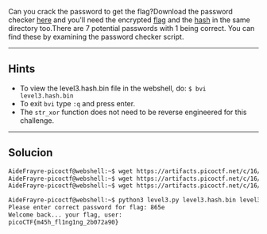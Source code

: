 Can you crack the password to get the flag?Download the password checker [here](https://artifacts.picoctf.net/c/16/level3.py) and you'll need the encrypted [flag](https://artifacts.picoctf.net/c/16/level3.flag.txt.enc) and the [hash](https://artifacts.picoctf.net/c/16/level3.hash.bin) in the same directory too.There are 7 potential passwords with 1 being correct. You can find these by examining the password checker script.
____________________
## Hints

* To view the level3.hash.bin file in the webshell, do: `$ bvi level3.hash.bin`
* To exit `bvi` type `:q` and press enter.
* The `str_xor` function does not need to be reverse engineered for this challenge.

--------------
## Solucion

```bash
AideFrayre-picoctf@webshell:~$ wget https://artifacts.picoctf.net/c/16/level3.py
AideFrayre-picoctf@webshell:~$ wget https://artifacts.picoctf.net/c/16/level3.flag.txt.enc
AideFrayre-picoctf@webshell:~$ wget https://artifacts.picoctf.net/c/16/level3.hash.bin

AideFrayre-picoctf@webshell:~$ python3 level3.py level3.hash.bin level3.flag.txt.enc
Please enter correct password for flag: 865e    
Welcome back... your flag, user:
picoCTF{m45h_fl1ng1ng_2b072a90}
```
